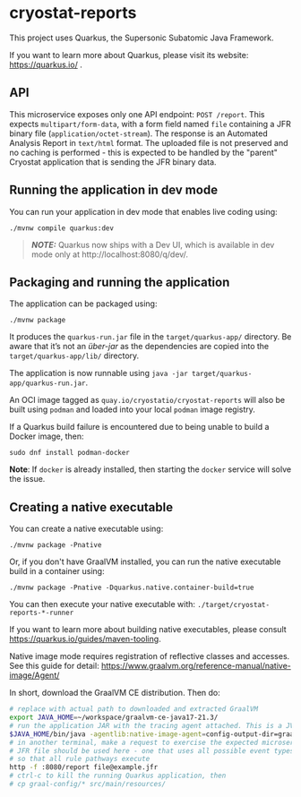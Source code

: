 # cryostat-reports

This project uses Quarkus, the Supersonic Subatomic Java Framework.

If you want to learn more about Quarkus, please visit its website: https://quarkus.io/ .

## API

This microservice exposes only one API endpoint: `POST /report`. This expects `multipart/form-data`,
with a form field named `file` containing a JFR binary file (`application/octet-stream`). The response
is an Automated Analysis Report in `text/html` format. The uploaded file is not preserved and no
caching is performed - this is expected to be handled by the "parent" Cryostat application that is
sending the JFR binary data.

## Running the application in dev mode

You can run your application in dev mode that enables live coding using:
```shell script
./mvnw compile quarkus:dev
```

> **_NOTE:_**  Quarkus now ships with a Dev UI, which is available in dev mode only at http://localhost:8080/q/dev/.

## Packaging and running the application

The application can be packaged using:
```shell script
./mvnw package
```

It produces the `quarkus-run.jar` file in the `target/quarkus-app/` directory.
Be aware that it’s not an _über-jar_ as the dependencies are copied into the `target/quarkus-app/lib/` directory.

The application is now runnable using `java -jar target/quarkus-app/quarkus-run.jar`.

An OCI image tagged as `quay.io/cryostatio/cryostat-reports` will also be built using `podman`
and loaded into your local `podman` image registry.

If a Quarkus build failure is encountered due to being unable to build a Docker image, then:
```shell script
sudo dnf install podman-docker
```

**Note**: If `docker` is already installed, then starting the `docker` service will solve the issue.

## Creating a native executable

You can create a native executable using: 
```shell script
./mvnw package -Pnative
```

Or, if you don't have GraalVM installed, you can run the native executable build in a container using: 
```shell script
./mvnw package -Pnative -Dquarkus.native.container-build=true
```

You can then execute your native executable with: `./target/cryostat-reports-*-runner`

If you want to learn more about building native executables, please consult https://quarkus.io/guides/maven-tooling.

Native image mode requires registration of reflective classes and accesses. See this guide for detail:
https://www.graalvm.org/reference-manual/native-image/Agent/

In short, download the GraalVM CE distribution. Then do:
```bash
# replace with actual path to downloaded and extracted GraalVM
export JAVA_HOME=~/workspace/graalvm-ce-java17-21.3/
# run the application JAR with the tracing agent attached. This is a JVM-mode JAR!
$JAVA_HOME/bin/java -agentlib:native-image-agent=config-output-dir=graal-config -jar target/cryostat-reports-*-runner.jar
# in another terminal, make a request to exercise the expected microservice code path. Some "fully-featured"
# JFR file should be used here - one that uses all possible event types used in rules analysis,
# so that all rule pathways execute
http -f :8080/report file@example.jfr
# ctrl-c to kill the running Quarkus application, then
# cp graal-config/* src/main/resources/
```
